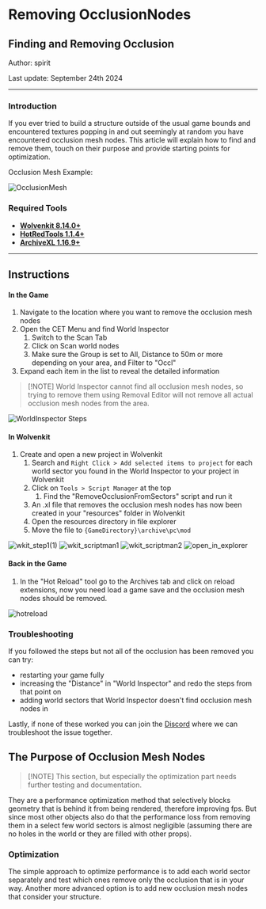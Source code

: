 # Removing OcclusionNodes

## Finding and Removing Occlusion

Author: spirit

Last update: September 24th 2024

***

### Introduction

If you ever tried to build a structure outside of the usual game bounds and encountered textures popping in and out seemingly at random you have encountered occlusion mesh nodes. This article will explain how to find and remove them, touch on their purpose and provide starting points for optimization.

Occlusion Mesh Example:

![OcclusionMesh](https://github.com/user-attachments/assets/bc9ab7c5-123c-4d66-b555-3e8a9fc2b7ff)

### Required Tools

* [**Wolvenkit 8.14.0+**](https://github.com/WolvenKit/WolvenKit)
* [**HotRedTools 1.1.4+**](https://github.com/psiberx/cp2077-red-hot-tools/releases)
* [**ArchiveXL 1.16.9+**](https://www.nexusmods.com/cyberpunk2077/mods/4198)

***

## Instructions

#### In the Game

1. Navigate to the location where you want to remove the occlusion mesh nodes
2. Open the CET Menu and find World Inspector
   1. Switch to the Scan Tab
   2. Click on Scan world nodes
   3. Make sure the Group is set to All, Distance to 50m or more depending on your area, and Filter to "Occl"
3. Expand each item in the list to reveal the detailed information

> \[!NOTE] World Inspector cannot find all occlusion mesh nodes, so trying to remove them using Removal Editor will not remove all actual occlusion mesh nodes from the area.

![WorldInspector Steps](https://github.com/user-attachments/assets/cbf42569-4f80-4b52-9e10-f4bc6bbfd8ae)

#### In Wolvenkit

1. Create and open a new project in Wolvenkit
   1. Search and `Right Click > Add selected items to project` for each world sector you found in the World Inspector to your project in Wolvenkit
   2. Click on `Tools > Script Manager` at the top
      1. Find the "RemoveOcclusionFromSectors" script and run it
   3. An .xl file that removes the occlusion mesh nodes has now been created in your "resources" folder in Wolvenkit
   4. Open the resources directory in file explorer
   5. Move the file to `{GameDirectory}\archive\pc\mod`

![wkit\_step1(1)](https://github.com/user-attachments/assets/16618eb2-bf8f-4939-a9a7-c8b768d5a29f) ![wkit\_scriptman1](https://github.com/user-attachments/assets/c92da98c-778e-4a20-bc5f-d0b7936d9b60) ![wkit\_scriptman2](https://github.com/user-attachments/assets/ecd005c1-fc6d-4c85-8e4e-2cdd856849a7) ![open\_in\_explorer](https://github.com/user-attachments/assets/3d48519c-4a94-491f-a153-e97b31e8996f)

#### Back in the Game

1. In the "Hot Reload" tool go to the Archives tab and click on reload extensions, now you need load a game save and the occlusion mesh nodes should be removed.

![hotreload](https://github.com/user-attachments/assets/18509c63-bd2b-4ae1-a36a-bec41701b54c)

### Troubleshooting

If you followed the steps but not all of the occlusion has been removed you can try:

* restarting your game fully
* increasing the "Distance" in "World Inspector" and redo the steps from that point on
* adding world sectors that World Inspector doesn't find occlusion mesh nodes in

Lastly, if none of these worked you can join the [Discord](https://discord.gg/Epkq79kd96) where we can troubleshoot the issue together.

## The Purpose of Occlusion Mesh Nodes

> \[!NOTE] This section, but especially the optimization part needs further testing and documentation.

They are a performance optimization method that selectively blocks geometry that is behind it from being rendered, therefore improving fps. But since most other objects also do that the performance loss from removing them in a select few world sectors is almost negligible (assuming there are no holes in the world or they are filled with other props).

### Optimization

The simple approach to optimize performance is to add each world sector separately and test which ones remove only the occlusion that is in your way. Another more advanced option is to add new occlusion mesh nodes that consider your structure.
